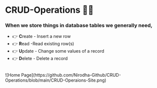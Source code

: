# CRUD-Operations 👩‍💻

<h3>When we store things in database tables we generally need,</h3>
<ul>
  <li>👉 <b>C</b>reate - Insert a new row</li>
  <li>👉 <b>R</b>ead -Read existing row(s)</li>
  <li>👉 <b>U</b>pdate - Change some values of a record</li>
  <li>👉 <b>D</b>elete - Delete a record</li>
</ul>  
<br>
![Home Page](https://github.com/Nirodha-Github/CRUD-Operations/blob/main/CRUD-Operaions-Site.png)

